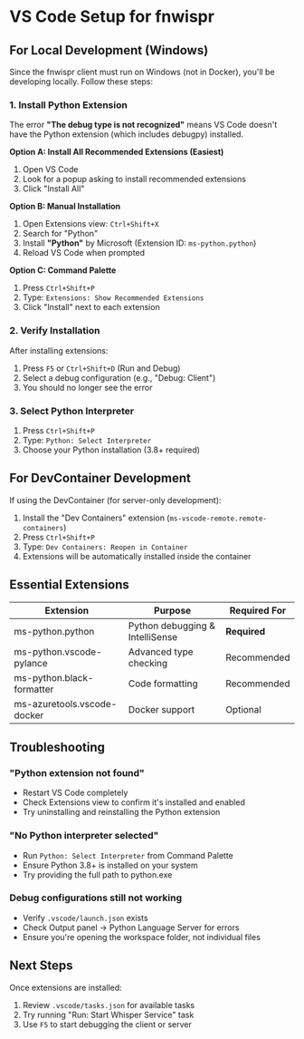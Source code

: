 # VS Code Setup for fnwispr

## For Local Development (Windows)

Since the fnwispr client must run on Windows (not in Docker), you'll be developing locally. Follow these steps:

### 1. Install Python Extension

The error **"The debug type is not recognized"** means VS Code doesn't have the Python extension (which includes debugpy) installed.

**Option A: Install All Recommended Extensions (Easiest)**
1. Open VS Code
2. Look for a popup asking to install recommended extensions
3. Click "Install All"

**Option B: Manual Installation**
1. Open Extensions view: `Ctrl+Shift+X`
2. Search for "Python"
3. Install **"Python"** by Microsoft (Extension ID: `ms-python.python`)
4. Reload VS Code when prompted

**Option C: Command Palette**
1. Press `Ctrl+Shift+P`
2. Type: `Extensions: Show Recommended Extensions`
3. Click "Install" next to each extension

### 2. Verify Installation

After installing extensions:
1. Press `F5` or `Ctrl+Shift+D` (Run and Debug)
2. Select a debug configuration (e.g., "Debug: Client")
3. You should no longer see the error

### 3. Select Python Interpreter

1. Press `Ctrl+Shift+P`
2. Type: `Python: Select Interpreter`
3. Choose your Python installation (3.8+ required)

## For DevContainer Development

If using the DevContainer (for server-only development):
1. Install the "Dev Containers" extension (`ms-vscode-remote.remote-containers`)
2. Press `Ctrl+Shift+P`
3. Type: `Dev Containers: Reopen in Container`
4. Extensions will be automatically installed inside the container

## Essential Extensions

| Extension | Purpose | Required For |
|-----------|---------|--------------|
| ms-python.python | Python debugging & IntelliSense | **Required** |
| ms-python.vscode-pylance | Advanced type checking | Recommended |
| ms-python.black-formatter | Code formatting | Recommended |
| ms-azuretools.vscode-docker | Docker support | Optional |

## Troubleshooting

### "Python extension not found"
- Restart VS Code completely
- Check Extensions view to confirm it's installed and enabled
- Try uninstalling and reinstalling the Python extension

### "No Python interpreter selected"
- Run `Python: Select Interpreter` from Command Palette
- Ensure Python 3.8+ is installed on your system
- Try providing the full path to python.exe

### Debug configurations still not working
- Verify `.vscode/launch.json` exists
- Check Output panel → Python Language Server for errors
- Ensure you're opening the workspace folder, not individual files

## Next Steps

Once extensions are installed:
1. Review `.vscode/tasks.json` for available tasks
2. Try running "Run: Start Whisper Service" task
3. Use `F5` to start debugging the client or server
